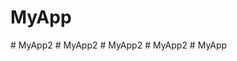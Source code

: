 ﻿# MyApp
#   M y A p p 2  
 #   M y A p p 2  
 #   M y A p p 2  
 #   M y A p p 2  
 #   M y A p p  
 